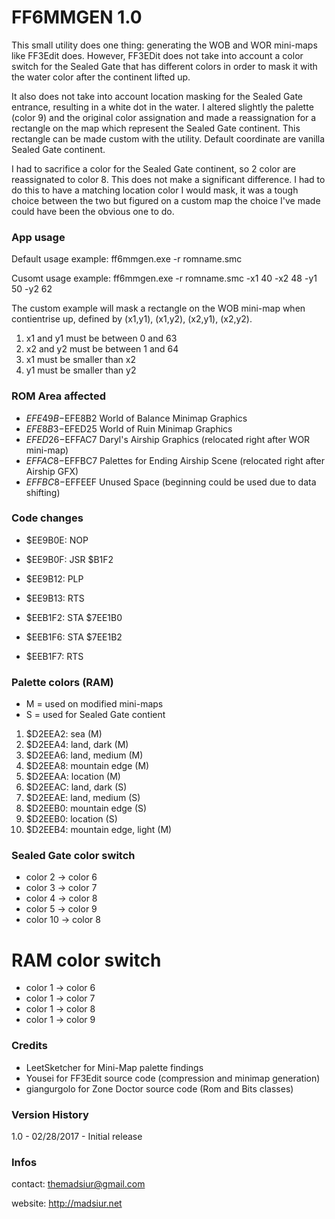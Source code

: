 # FF6MMGEN 1.0


This small utility does one thing: generating the WOB and WOR mini-maps like FF3Edit does. However, FF3EDit does not take into account a color switch for the Sealed Gate that has different colors in order to mask it with the water color after the continent lifted up.

It also does not take into account location masking for the Sealed Gate entrance, resulting in a white dot in the water. I altered slightly the palette (color 9) and the original color assignation and made a reassignation for a rectangle on the map which represent the Sealed Gate continent. This rectangle can be made custom with the utility. Default coordinate are vanilla Sealed Gate continent.

I had to sacrifice a color for the Sealed Gate continent, so 2 color are reassignated to color 8. This does not make a significant difference. I had to do this to have a matching location color I would mask, it was a tough choice between the two but figured on a custom map the choice I've made could have been the obvious one to do.

### App usage

Default usage example: ff6mmgen.exe -r romname.smc

Cusomt usage example:  ff6mmgen.exe -r romname.smc -x1 40 -x2 48 -y1 50 -y2 62

The custom example will mask a rectangle on the WOB mini-map when contientrise up, defined by (x1,y1), (x1,y2), (x2,y1), (x2,y2).

1. x1 and y1 must be between 0 and 63
2. x2 and y2 must be between 1 and 64
3. x1 must be smaller than x2
4. y1 must be smaller than y2

### ROM Area affected

- $EFE49B-$EFE8B2 	World of Balance Minimap Graphics
- $EFE8B3-$EFED25 	World of Ruin Minimap Graphics
- $EFED26-$EFFAC7 	Daryl's Airship Graphics (relocated right after WOR mini-map)
- $EFFAC8-$EFFBC7 	Palettes for Ending Airship Scene (relocated right after Airship GFX)
- $EFFBC8-$EFFEEF 	Unused Space (beginning could be used due to data shifting) 

### Code changes

- $EE9B0E:	NOP
- $EE9B0F:	JSR $B1F2
- $EE9B12:	PLP
- $EE9B13:	RTS

- $EEB1F2:	STA $7EE1B0
- $EEB1F6:	STA $7EE1B2
- $EEB1F7:	RTS


### Palette colors (RAM)

- M = used on modified mini-maps
- S = used for Sealed Gate contient

1.  $D2EEA2: sea (M)
2.  $D2EEA4: land, dark (M) 
3.  $D2EEA6: land, medium (M)
4.  $D2EEA8: mountain edge (M)
5.  $D2EEAA: location (M)
6.  $D2EEAC: land, dark (S)
7.  $D2EEAE: land, medium (S)
8.  $D2EEB0: mountain edge (S)
9.  $D2EEB0: location (S)
10. $D2EEB4: mountain edge, light (M)

### Sealed Gate color switch

- color 2  -> color 6
- color 3  -> color 7
- color 4  -> color 8
- color 5  -> color 9
- color 10 -> color 8

# RAM color switch

- color 1 -> color 6
- color 1 -> color 7
- color 1 -> color 8
- color 1 -> color 9

### Credits

- LeetSketcher for Mini-Map palette findings
- Yousei for FF3Edit source code (compression and minimap generation)
- giangurgolo for Zone Doctor source code (Rom and Bits classes)

### Version History

1.0 - 02/28/2017 - Initial release

### Infos

contact: themadsiur@gmail.com

website: http://madsiur.net








